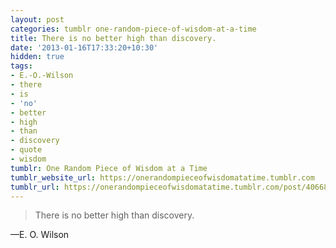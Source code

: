 ```yaml
---
layout: post
categories: tumblr one-random-piece-of-wisdom-at-a-time
title: There is no better high than discovery.
date: '2013-01-16T17:33:20+10:30'
hidden: true
tags:
- E.-O.-Wilson
- there
- is
- 'no'
- better
- high
- than
- discovery
- quote
- wisdom
tumblr: One Random Piece of Wisdom at a Time
tumblr_website_url: https://onerandompieceofwisdomatatime.tumblr.com
tumblr_url: https://onerandompieceofwisdomatatime.tumblr.com/post/40668208153/there-is-no-better-high-than-discovery
---
```

> There is no better high than discovery.

—E. O. Wilson

